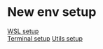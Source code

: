 # New env setup

[WSL setup](docs/wsl.md)  
[Terminal setup](docs/terminal.md)
[Utils setup](docs/utils-setup.md)
